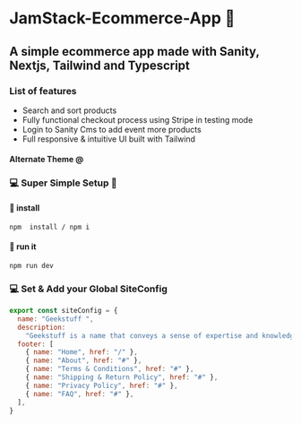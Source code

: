 # JamStack-Ecommerce-App 🎉

## A simple ecommerce app made with Sanity, Nextjs, Tailwind and Typescript

### List of features

- Search and sort products
- Fully functional checkout process using Stripe in testing mode
- Login to Sanity Cms to add event more products
- Full responsive & intuitive UI built with Tailwind

#### Alternate Theme @

### 💻 Super Simple Setup 💾

#### 💾 install

```shell
npm  install / npm i
```

#### 📀 run it

```shell
npm run dev
```

### 💻 Set & Add your Global SiteConfig

```javascript
export const siteConfig = {
  name: "Geekstuff ",
  description:
    "Geekstuff is a name that conveys a sense of expertise and knowledge in the realm of lifestyle, home, and travel goods.",
  footer: [
    { name: "Home", href: "/" },
    { name: "About", href: "#" },
    { name: "Terms & Conditions", href: "#" },
    { name: "Shipping & Return Policy", href: "#" },
    { name: "Privacy Policy", href: "#" },
    { name: "FAQ", href: "#" },
  ],
}
```

